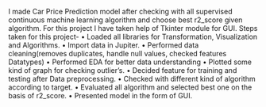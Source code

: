 I made Car Price Prediction model after checking with all supervised continuous machine learning algorithm and choose best r2_score given algorithm. 
For this project I have taken help of Tkinter module for GUI.
Steps taken for this project-
•	Loaded all libraries for Transformation, Visualization and Algorithms.
•	Import data in Jupiter.
•	Performed data cleaning(removes duplicates, handle null values, checked features Datatypes)
•	Performed EDA for better data understanding
•	Plotted some kind of graph for checking outlier’s.
•	Decided feature for training and testing after Data preprocessing.
•	Checked with different kind of algorithm according to target.
•	Evaluated all algorithm and selected best one on the basis of r2_score.
•	Presented model in the form of GUI. 


